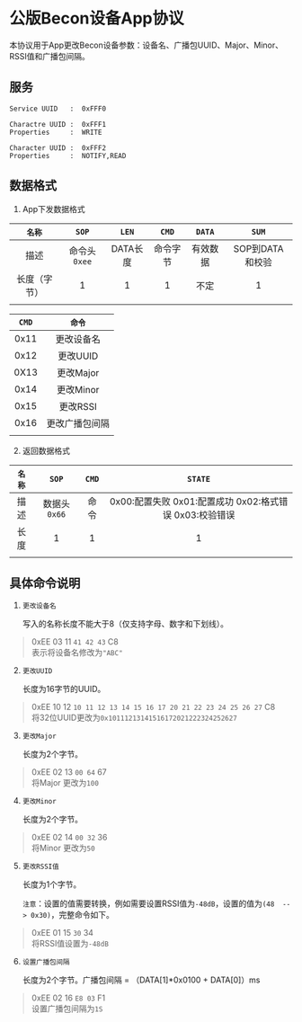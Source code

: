 # 公版Becon设备App协议
本协议用于App更改Becon设备参数：设备名、广播包UUID、Major、Minor、RSSI值和广播包间隔。


## 服务
```
Service UUID   :  0xFFF0

Charactre UUID :  0xFFF1
Properties     :  WRITE

Character UUID :  0xFFF2
Properties     :  NOTIFY,READ
```

## 数据格式

1. App下发数据格式

|   `名称`    |   `SOP`   |   `LEN`   |   `CMD`   |   `DATA`  |   `SUM`   |
|:--------:|:---------:|:---------:|:---------:|:---------:|:---------:|
| 描述 | 命令头 `0xee`   |   DATA长度 | 命令字节   | 有效数据   | SOP到DATA 和校验|
| 长度（字节） | 1  |   1   |   1   |   不定    |   1   |
|             |    |       |       |           |        |           


|   `CMD` |   `命令` |
|:--------:|:---------:|
|   0x11    | 更改设备名 |
|   0x12    | 更改UUID  |
|   0X13    | 更改Major |
|   0x14    | 更改Minor |
|   0x15    | 更改RSSI  |
|   0x16    | 更改广播包间隔|
|           |              |


2. 返回数据格式

|   `名称`  |   `SOP`   | `CMD`   |   `STATE` |
|:--------:|:---------:|:---------:|:---------:|
|   描述  |     数据头`0x66` |  命令  |     0x00:配置失败  0x01:配置成功  0x02:格式错误  0x03:校验错误 |
|   长度  |   1    |    1   |   1   |
|        |         |       |        |


## 具体命令说明

1. `更改设备名`

    写入的名称长度不能大于8（仅支持字母、数字和下划线）。

> 0xEE 03 11 `41 42 43` C8  
> 表示将设备名修改为`"ABC"`

2. `更改UUID`  
   
   长度为16字节的UUID。

> 0xEE 10 12 `10 11 12 13 14 15 16 17 20 21 22 23 24 25 26 27` C8  
> 将32位UUID更改为`0x10111213141516172021222324252627`

3. `更改Major`
   
   长度为2个字节。

> 0xEE 02 13 `00 64` 67  
> 将Major 更改为`100`

4. `更改Minor`
   
   长度为2个字节。

> 0xEE 02 14 `00 32` 36  
> 将Minor 更改为`50`

5. `更改RSSI值`
   
   长度为1个字节。  
   
   `注意`：设置的值需要转换，例如需要设置RSSI值为`-48dB`，设置的值为`(48  --> 0x30)`，完整命令如下。

> 0xEE 01 15 `30` 34  
> 将RSSI值设置为`-48dB`

6. `设置广播包间隔`
   
   长度为2个字节。广播包间隔 = （DATA[1]*0x0100 + DATA[0]）ms

> 0xEE 02 16 `E8 03` F1  
> 设置广播包间隔为`1S`
